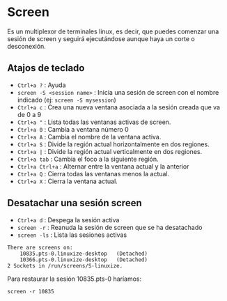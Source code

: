 # Screen

Es un multiplexor de terminales linux, es decir, que puedes comenzar una sesión de screen y seguirá ejecutándose aunque haya un corte o desconexión.

## Atajos de teclado

 * `Ctrl+a ?` : Ayuda
 * `screen -S <session name>` : Inicia una sesión de screen con el nombre indicado  (ej: `screen -S mysession`)
 * `Ctrl+a c` : Crea una nueva ventana asociada a la sesión creada que va de 0 a 9
 * `Ctrl+a "` : Lista todas las ventanas activas de screen.
 * `Ctrl+a 0` : Cambia a ventana número 0
 * `Ctrl+a A` : Cambia el nombre de la ventana activa.
 * `Ctrl+a S` : Divide la región actual horizontalmente en dos regiones.
 * `Ctrl+a |` : Divide la región actual verticalmente en dos regiones.
 * `Ctrl+a tab` : Cambia el foco a la siguiente región.
 * `Ctrl+a Ctrl+a` : Alternar entre la ventana actual y la anterior
 * `Ctrl+a Q` : Cierra todas las ventanas menos la actual.
 * `Ctrl+a X` : Cierra la ventana actual.

## Desatachar una sesión screen

 * `Ctrl+a d` : Despega la sesión activa
 * `screen -r` : Reanuda la sesión de screen que se ha desatachado
 * `screen -ls` : Lista las sesiones activas

```
There are screens on:
    10835.pts-0.linuxize-desktop   (Detached)
    10366.pts-0.linuxize-desktop   (Detached)
2 Sockets in /run/screens/S-linuxize.
```

Para restaurar la sesión 10835.pts-0 haríamos:

`screen -r 10835`

